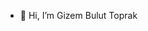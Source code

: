 - 👋 Hi, I’m Gizem Bulut Toprak

<!---
gzemmblt/gzemmblt is a ✨ special ✨ repository because its `README.md` (this file) appears on your GitHub profile.
You can click the Preview link to take a look at your changes.
--->
